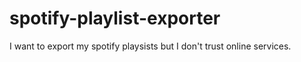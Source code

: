 # spotify-playlist-exporter
I want to export my spotify playsists but I don't trust online services.
